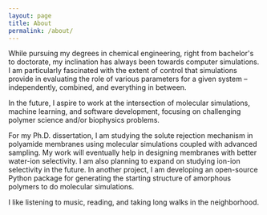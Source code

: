 ```yaml
---
layout: page
title: About
permalink: /about/
---
```




While pursuing my degrees in chemical engineering, right from bachelor's to doctorate, my inclination has always been towards computer simulations. I am particularly fascinated with the extent of control that simulations provide in evaluating the role of various parameters for a given system – independently, combined, and everything in between.

In the future, I aspire to work at the intersection of molecular simulations, machine learning, and software development, focusing on challenging polymer science and/or biophysics problems.

For my Ph.D. dissertation, I am studying the solute rejection mechanism in polyamide membranes using molecular simulations coupled with advanced sampling. My work will eventually help in designing membranes with better water-ion selectivity. I am also planning to expand on studying ion-ion selectivity in the future. In another project, I am developing an open-source Python package for generating the starting structure of amorphous polymers to do molecular simulations.

I like listening to music, reading, and taking long walks in the neighborhood.


